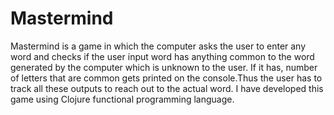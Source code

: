 # Mastermind
Mastermind is a game in which the computer asks the user to enter any word and checks if the user input word has anything common to the word generated by the computer which is unknown to the user. If it has, number of letters that are common gets printed on the console.Thus the user has to track all these outputs to reach out to the actual word. I have developed this game using Clojure functional programming language. 
